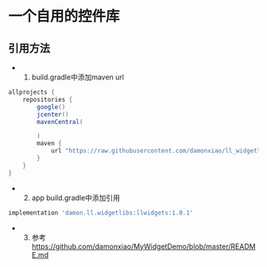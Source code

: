 # 一个自用的控件库
## 引用方法
* 1. build.gradle中添加maven url
```gradle
allprojects {
    repositories {
        google()
        jcenter()
        mavenCentral(

        )
        maven {
            url "https://raw.githubusercontent.com/damonxiao/ll_widgetlibs/master/"
        }
    }
}
```
* 2. app build.gradle中添加引用
```gradle
implementation 'damon.ll.widgetlibs:llwidgets:1.0.1'
```
* 3. 参考
https://github.com/damonxiao/MyWidgetDemo/blob/master/README.md
